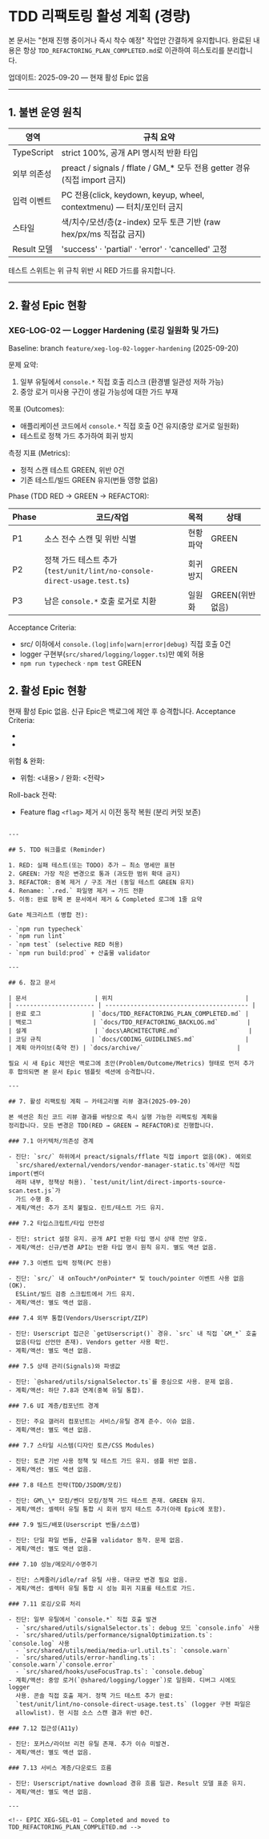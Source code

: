 # TDD 리팩토링 활성 계획 (경량)

본 문서는 "현재 진행 중이거나 즉시 착수 예정" 작업만 간결하게 유지합니다. 완료된
내용은 항상 `TDD_REFACTORING_PLAN_COMPLETED.md`로 이관하여 히스토리를
분리합니다.

업데이트: 2025-09-20 — 현재 활성 Epic 없음

---

## 1. 불변 운영 원칙

| 영역        | 규칙 요약                                                                   |
| ----------- | --------------------------------------------------------------------------- |
| TypeScript  | strict 100%, 공개 API 명시적 반환 타입                                      |
| 외부 의존성 | preact / signals / fflate / GM\_\* 모두 전용 getter 경유 (직접 import 금지) |
| 입력 이벤트 | PC 전용(click, keydown, keyup, wheel, contextmenu) — 터치/포인터 금지       |
| 스타일      | 색/치수/모션/층(z-index) 모두 토큰 기반 (raw hex/px/ms 직접값 금지)         |
| Result 모델 | 'success' · 'partial' · 'error' · 'cancelled' 고정                          |

테스트 스위트는 위 규칙 위반 시 RED 가드를 유지합니다.

---

## 2. 활성 Epic 현황

### XEG-LOG-02 — Logger Hardening (로깅 일원화 및 가드)

Baseline: branch `feature/xeg-log-02-logger-hardening` (2025-09-20)

문제 요약:

1. 일부 유틸에서 `console.*` 직접 호출 리스크 (환경별 일관성 저하 가능)
2. 중앙 로거 미사용 구간이 생길 가능성에 대한 가드 부재

목표 (Outcomes):

- 애플리케이션 코드에서 `console.*` 직접 호출 0건 유지(중앙 로거로 일원화)
- 테스트로 정책 가드 추가하여 회귀 방지

측정 지표 (Metrics):

- 정적 스캔 테스트 GREEN, 위반 0건
- 기존 테스트/빌드 GREEN 유지(번들 영향 없음)

Phase (TDD RED → GREEN → REFACTOR):

| Phase | 코드/작업                                                               | 목적      | 상태             |
| ----- | ----------------------------------------------------------------------- | --------- | ---------------- |
| P1    | 소스 전수 스캔 및 위반 식별                                             | 현황 파악 | GREEN            |
| P2    | 정책 가드 테스트 추가(`test/unit/lint/no-console-direct-usage.test.ts`) | 회귀 방지 | GREEN            |
| P3    | 남은 `console.*` 호출 로거로 치환                                       | 일원화    | GREEN(위반 없음) |

Acceptance Criteria:

- src/ 이하에서 `console.(log|info|warn|error|debug)` 직접 호출 0건
- logger 구현부(`src/shared/logging/logger.ts`)만 예외 허용
- `npm run typecheck` · `npm test` GREEN

## 2. 활성 Epic 현황

현재 활성 Epic 없음. 신규 Epic은 백로그에 제안 후 승격합니다. Acceptance
Criteria:

- <AC1>
- <AC2>

위험 & 완화:

- 위험: <내용> / 완화: <전략>

Roll-back 전략:

- Feature flag `<flag>` 제거 시 이전 동작 복원 (분리 커밋 보존)

```

---

## 5. TDD 워크플로 (Reminder)

1. RED: 실패 테스트(또는 TODO) 추가 — 최소 명세만 표현
2. GREEN: 가장 작은 변경으로 통과 (과도한 범위 확대 금지)
3. REFACTOR: 중복 제거 / 구조 개선 (동일 테스트 GREEN 유지)
4. Rename: `.red.` 파일명 제거 → 가드 전환
5. 이동: 완료 항목 본 문서에서 제거 & Completed 로그에 1줄 요약

Gate 체크리스트 (병합 전):

- `npm run typecheck`
- `npm run lint`
- `npm test` (selective RED 허용)
- `npm run build:prod` + 산출물 validator

---

## 6. 참고 문서

| 문서                   | 위치                                     |
| ---------------------- | ---------------------------------------- |
| 완료 로그              | `docs/TDD_REFACTORING_PLAN_COMPLETED.md` |
| 백로그                 | `docs/TDD_REFACTORING_BACKLOG.md`        |
| 설계                   | `docs\ARCHITECTURE.md`                   |
| 코딩 규칙              | `docs/CODING_GUIDELINES.md`              |
| 계획 아카이브(축약 전) | `docs/archive/`                          |

필요 시 새 Epic 제안은 백로그에 초안(Problem/Outcome/Metrics) 형태로 먼저 추가
후 합의되면 본 문서 Epic 템플릿 섹션에 승격합니다.

---

## 7. 활성 리팩토링 계획 — 카테고리별 리뷰 결과(2025-09-20)

본 섹션은 최신 코드 리뷰 결과를 바탕으로 즉시 실행 가능한 리팩토링 계획을
정리합니다. 모든 변경은 TDD(RED → GREEN → REFACTOR)로 진행합니다.

### 7.1 아키텍처/의존성 경계

- 진단: `src/` 하위에서 preact/signals/fflate 직접 import 없음(OK). 예외로
  `src/shared/external/vendors/vendor-manager-static.ts`에서만 직접 import(벤더
  래퍼 내부, 정책상 허용). `test/unit/lint/direct-imports-source-scan.test.js`가
  가드 수행 중.
- 계획/액션: 추가 조치 불필요. 린트/테스트 가드 유지.

### 7.2 타입스크립트/타입 안전성

- 진단: strict 설정 유지. 공개 API 반환 타입 명시 상태 전반 양호.
- 계획/액션: 신규/변경 API는 반환 타입 명시 원칙 유지. 별도 액션 없음.

### 7.3 이벤트 입력 정책(PC 전용)

- 진단: `src/` 내 onTouch*/onPointer* 및 touch/pointer 이벤트 사용 없음(OK).
  ESLint/빌드 검증 스크립트에서 가드 유지.
- 계획/액션: 별도 액션 없음.

### 7.4 외부 통합(Vendors/Userscript/ZIP)

- 진단: Userscript 접근은 `getUserscript()` 경유. `src` 내 직접 `GM_*` 호출
  없음(타입 선언만 존재). Vendors getter 사용 확인.
- 계획/액션: 별도 액션 없음.

### 7.5 상태 관리(Signals)와 파생값

- 진단: `@shared/utils/signalSelector.ts`를 중심으로 사용. 문제 없음.
- 계획/액션: 하단 7.8과 연계(중복 유틸 통합).

### 7.6 UI 계층/컴포넌트 경계

- 진단: 주요 갤러리 컴포넌트는 서비스/유틸 경계 준수. 이슈 없음.
- 계획/액션: 별도 액션 없음.

### 7.7 스타일 시스템(디자인 토큰/CSS Modules)

- 진단: 토큰 기반 사용 정책 및 테스트 가드 유지. 샘플 위반 없음.
- 계획/액션: 별도 액션 없음.

### 7.8 테스트 전략(TDD/JSDOM/모킹)

- 진단: GM\_\* 모킹/벤더 모킹/정책 가드 테스트 존재. GREEN 유지.
- 계획/액션: 셀렉터 유틸 통합 시 회귀 방지 테스트 추가(아래 Epic에 포함).

### 7.9 빌드/배포(Userscript 번들/소스맵)

- 진단: 단일 파일 번들, 산출물 validator 동작. 문제 없음.
- 계획/액션: 별도 액션 없음.

### 7.10 성능/메모리/수명주기

- 진단: 스케줄러/idle/raf 유틸 사용. 대규모 변경 필요 없음.
- 계획/액션: 셀렉터 유틸 통합 시 성능 회귀 지표를 테스트로 가드.

### 7.11 로깅/오류 처리

- 진단: 일부 유틸에서 `console.*` 직접 호출 발견
  - `src/shared/utils/signalSelector.ts`: debug 모드 `console.info` 사용
  - `src/shared/utils/performance/signalOptimization.ts`: `console.log` 사용
  - `src/shared/utils/media/media-url.util.ts`: `console.warn`
  - `src/shared/utils/error-handling.ts`: `console.warn`/`console.error`
  - `src/shared/hooks/useFocusTrap.ts`: `console.debug`
- 계획/액션: 중앙 로거(`@shared/logging/logger`)로 일원화. 디버그 시에도 logger
  사용. 콘솔 직접 호출 제거. 정책 가드 테스트 추가 완료:
  `test/unit/lint/no-console-direct-usage.test.ts` (logger 구현 파일은
  allowlist). 현 시점 소스 스캔 결과 위반 0건.

### 7.12 접근성(A11y)

- 진단: 포커스/라이브 리전 유틸 존재. 추가 이슈 미발견.
- 계획/액션: 별도 액션 없음.

### 7.13 서비스 계층/다운로드 흐름

- 진단: Userscript/native download 경유 흐름 일관. Result 모델 표준 유지.
- 계획/액션: 별도 액션 없음.

---

<!-- EPIC XEG-SEL-01 — Completed and moved to TDD_REFACTORING_PLAN_COMPLETED.md -->
```
